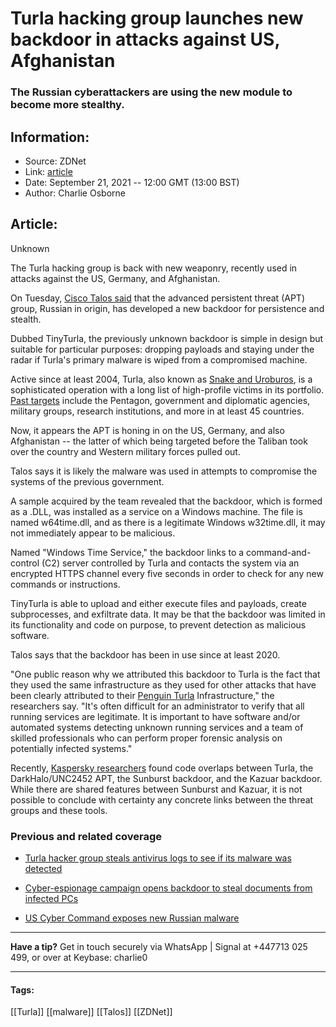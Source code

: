 # Turla hacking group launches new backdoor in attacks against US, Afghanistan
### The Russian cyberattackers are using the new module to become more stealthy.

## Information:
+ Source: ZDNet
+ Link: [article](https://www.zdnet.com/article/turla-hacking-group-launches-new-backdoor-in-attacks-against-us-afghanistan/)
+ Date: September 21, 2021 -- 12:00 GMT (13:00 BST)
+ Author: Charlie Osborne


## Article:
Unknown

The Turla hacking group is back with new weaponry, recently used in attacks against the US, Germany, and Afghanistan.


On Tuesday, [Cisco Talos said](https://blog.talosintelligence.com/2021/09/tinyturla.html) that the advanced persistent threat (APT) group, Russian in origin, has developed a new backdoor for persistence and stealth.  

Dubbed TinyTurla, the previously unknown backdoor is simple in design but suitable for particular purposes: dropping payloads and staying under the radar if Turla's primary malware is wiped from a compromised machine.  

Active since at least 2004, Turla, also known as [Snake and Uroburos](https://attack.mitre.org/groups/G0010/), is a sophisticated operation with a long list of high-profile victims in its portfolio. [Past targets](https://www.zdnet.com/article/turla-hacker-group-steals-antivirus-logs-to-see-if-its-malware-was-detected/) include the Pentagon, government and diplomatic agencies, military groups, research institutions, and more in at least 45 countries. 

Now, it appears the APT is honing in on the US, Germany, and also Afghanistan -- the latter of which being targeted before the Taliban took over the country and Western military forces pulled out.  

Talos says it is likely the malware was used in attempts to compromise the systems of the previous government.  

A sample acquired by the team revealed that the backdoor, which is formed as a .DLL, was installed as a service on a Windows machine. The file is named w64time.dll, and as there is a legitimate Windows w32time.dll, it may not immediately appear to be malicious. 






Named "Windows Time Service," the backdoor links to a command-and-control (C2) server controlled by Turla and contacts the system via an encrypted HTTPS channel every five seconds in order to check for any new commands or instructions.  

TinyTurla is able to upload and either execute files and payloads, create subprocesses, and exfiltrate data. It may be that the backdoor was limited in its functionality and code on purpose, to prevent detection as malicious software.  

Talos says that the backdoor has been in use since at least 2020.    

"One public reason why we attributed this backdoor to Turla is the fact that they used the same infrastructure as they used for other attacks that have been clearly attributed to their [Penguin Turla](https://www.leonardocompany.com/documents/20142/10868623/Malware+Technical+Insight+_Turla+%E2%80%9CPenquin_x64%E2%80%9Dfinal.pdf/ee404bb4-8458-9206-bbb3-f1e8bcd2b042?t=1589526441442) Infrastructure," the researchers say. "It's often difficult for an administrator to verify that all running services are legitimate. It is important to have software and/or automated systems detecting unknown running services and a team of skilled professionals who can perform proper forensic analysis on potentially infected systems." 

Recently, [Kaspersky researchers](https://securelist.com/sunburst-backdoor-kazuar/99981/) found code overlaps between Turla, the DarkHalo/UNC2452 APT, the Sunburst backdoor, and the Kazuar backdoor. While there are shared features between Sunburst and Kazuar, it is not possible to conclude with certainty any concrete links between the threat groups and these tools.  

###  Previous and related coverage

* [Turla hacker group steals antivirus logs to see if its malware was detected](https://www.zdnet.com/article/turla-hacker-group-steals-antivirus-logs-to-see-if-its-malware-was-detected/)  

* [Cyber-espionage campaign opens backdoor to steal documents from infected PCs](https://www.zdnet.com/article/cyber-espionage-campaign-opens-backdoor-to-steal-documents-from-infected-pcs/)  

* [US Cyber Command exposes new Russian malware](https://www.zdnet.com/article/us-cyber-command-exposes-new-russian-malware/)  




---

**Have a tip?** Get in touch securely via WhatsApp | Signal at +447713 025 499, or over at Keybase: charlie0



---





#### Tags:
[[Turla]] [[malware]] [[Talos]] [[ZDNet]]

